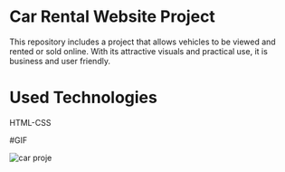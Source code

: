 # Car Rental Website Project
This repository includes a project that allows vehicles to be viewed and rented or sold online. With its attractive visuals and practical use, it is business and user friendly.


# Used Technologies
HTML-CSS

#GIF

![car proje](https://github.com/alisener0/car-proje/assets/164210597/68f385dc-1cd2-4d80-b73c-5c23f12e0e7d)
